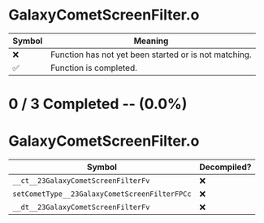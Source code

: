 # GalaxyCometScreenFilter.o
| Symbol | Meaning 
| ------------- | ------------- 
| :x: | Function has not yet been started or is not matching. 
| :white_check_mark: | Function is completed. 


# 0 / 3 Completed -- (0.0%)
# GalaxyCometScreenFilter.o
| Symbol | Decompiled? |
| ------------- | ------------- |
| `__ct__23GalaxyCometScreenFilterFv` | :x: |
| `setCometType__23GalaxyCometScreenFilterFPCc` | :x: |
| `__dt__23GalaxyCometScreenFilterFv` | :x: |
